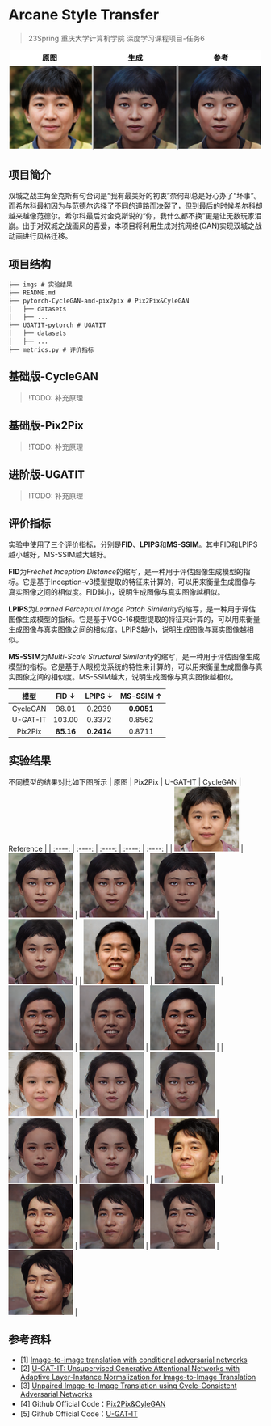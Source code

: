 # Arcane Style Transfer 

> 23Spring 重庆大学计算机学院 深度学习课程项目-任务6

<div align=center>
    <img src="./imgs/cover.png" style="zoom: 50%; " />
</div>

## 项目简介
双城之战主角金克斯有句台词是“我有最美好的初衷”奈何却总是好心办了“坏事”。而希尔科最初因为与范德尔选择了不同的道路而决裂了，但到最后的时候希尔科却越来越像范德尔。希尔科最后对金克斯说的“你，我什么都不换”更是让无数玩家泪崩。出于对双城之战画风的喜爱，本项目将利用生成对抗网络(GAN)实现双城之战动画进行风格迁移。

## 项目结构
```
├── imgs # 实验结果
├── README.md
├── pytorch-CycleGAN-and-pix2pix # Pix2Pix&CyleGAN
│   ├── datasets
│   ├── ...
├── UGATIT-pytorch # UGATIT
│   ├── datasets
│   ├── ...
├── metrics.py # 评价指标
```

## 基础版-CycleGAN
> !TODO: 补充原理

## 基础版-Pix2Pix
> !TODO: 补充原理

## 进阶版-UGATIT
> !TODO: 补充原理


## 评价指标
实验中使用了三个评价指标，分别是**FID**、**LPIPS**和**MS-SSIM**。其中FID和LPIPS越小越好，MS-SSIM越大越好。

**FID**为*Fréchet Inception Distance*的缩写，是一种用于评估图像生成模型的指标。它是基于Inception-v3模型提取的特征来计算的，可以用来衡量生成图像与真实图像之间的相似度。FID越小，说明生成图像与真实图像越相似。

**LPIPS**为*Learned Perceptual Image Patch Similarity*的缩写，是一种用于评估图像生成模型的指标。它是基于VGG-16模型提取的特征来计算的，可以用来衡量生成图像与真实图像之间的相似度。LPIPS越小，说明生成图像与真实图像越相似。

**MS-SSIM**为*Multi-Scale Structural Similarity*的缩写，是一种用于评估图像生成模型的指标。它是基于人眼视觉系统的特性来计算的，可以用来衡量生成图像与真实图像之间的相似度。MS-SSIM越大，说明生成图像与真实图像越相似。

| 模型 | FID $\downarrow$ | LPIPS $\downarrow$ | MS-SSIM $\uparrow$ |
| :----: | :----: | :----: | :----: |
| CycleGAN | 98.01 | 0.2939 | **0.9051** |
| U-GAT-IT | 103.00 | 0.3372 | 0.8562 |
| Pix2Pix | **85.16** | **0.2414** | 0.8711 |

## 实验结果
不同模型的结果对比如下图所示
| 原图 | Pix2Pix | U-GAT-IT | CycleGAN | Reference |
| :----: | :----: | :----: | :----: | :----: |
| <img src="./imgs/original/400.png" style="zoom: 50%; " /> | <img src="./imgs/pix2pix/400.png" style="zoom: 50%; " /> | <img src="./imgs/ugatit/400.png" style="zoom: 50%; " /> | <img src="./imgs/cyclegan/400.png" style="zoom: 50%; " /> | <img src="./imgs/reference/400.png" style="zoom: 50%; " /> |
| <img src="./imgs/original/401.png" style="zoom: 50%; " /> | <img src="./imgs/pix2pix/401.png" style="zoom: 50%; " /> | <img src="./imgs/ugatit/401.png" style="zoom: 50%; " /> | <img src="./imgs/cyclegan/401.png" style="zoom: 50%; " /> | <img src="./imgs/reference/401.png" style="zoom: 50%; " /> |
| <img src="./imgs/original/402.png" style="zoom: 50%; " /> | <img src="./imgs/pix2pix/402.png" style="zoom: 50%; " /> | <img src="./imgs/ugatit/402.png" style="zoom: 50%; " /> | <img src="./imgs/cyclegan/402.png" style="zoom: 50%; " /> | <img src="./imgs/reference/402.png" style="zoom: 50%; " /> |
| <img src="./imgs/original/403.png" style="zoom: 50%; " /> | <img src="./imgs/pix2pix/403.png" style="zoom: 50%; " /> | <img src="./imgs/ugatit/403.png" style="zoom: 50%; " /> | <img src="./imgs/cyclegan/403.png" style="zoom: 50%; " /> | <img src="./imgs/reference/403.png" style="zoom: 50%; " /> |

## 参考资料
- [1] [Image-to-image translation with conditional adversarial networks](https://arxiv.org/abs/1611.07004)
- [2] [U-GAT-IT: Unsupervised Generative Attentional Networks with Adaptive Layer-Instance Normalization for Image-to-Image Translation](https://arxiv.org/abs/1907.10830)
- [3] [Unpaired Image-to-Image Translation using Cycle-Consistent Adversarial Networks](https://arxiv.org/abs/1703.10593)
- [4] Github Official Code：[Pix2Pix&CyleGAN](https://github.com/junyanz/pytorch-CycleGAN-and-pix2pix)
- [5] Github Official Code：[U-GAT-IT](https://github.com/znxlwm/UGATIT-pytorch)

<style>
table
{
    margin: auto;
}
</style>